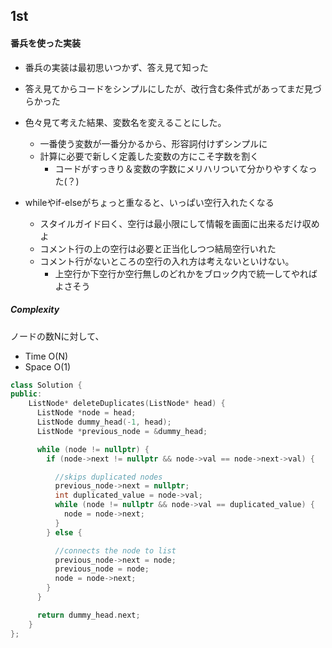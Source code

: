 ## 1st

#### 番兵を使った実装
- 番兵の実装は最初思いつかず、答え見て知った
- 答え見てからコードをシンプルにしたが、改行含む条件式があってまだ見づらかった
- 色々見て考えた結果、変数名を変えることにした。
  - 一番使う変数が一番分かるから、形容詞付けずシンプルに
  - 計算に必要で新しく定義した変数の方にこそ字数を割く
     - コードがすっきり＆変数の字数にメリハリついて分かりやすくなった(？)
   
- whileやif-elseがちょっと重なると、いっぱい空行入れたくなる
  - スタイルガイド曰く、空行は最小限にして情報を画面に出来るだけ収めよ
  - コメント行の上の空行は必要と正当化しつつ結局空行いれた
  - コメント行がないところの空行の入れ方は考えないといけない。
    - 上空行か下空行か空行無しのどれかをブロック内で統一してやればよさそう

##### Complexity
ノードの数Nに対して、
- Time O(N)  
- Space O(1)
  
```C++
class Solution {
public:
    ListNode* deleteDuplicates(ListNode* head) {
      ListNode *node = head;
      ListNode dummy_head(-1, head);
      ListNode *previous_node = &dummy_head;

      while (node != nullptr) {
        if (node->next != nullptr && node->val == node->next->val) {

          //skips duplicated nodes
          previous_node->next = nullptr;
          int duplicated_value = node->val;
          while (node != nullptr && node->val == duplicated_value) {
            node = node->next;
          }
        } else {

          //connects the node to list
          previous_node->next = node;
          previous_node = node;
          node = node->next;
        }
      }

      return dummy_head.next;
    }
};
```
